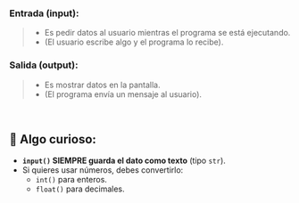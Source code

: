 ### __Entrada (input):__

> - Es pedir datos al usuario mientras el programa se está ejecutando.
   >  - (El usuario escribe algo y el programa lo recibe).

### __Salida (output):__

> - Es mostrar datos en la pantalla.
   >  - (El programa envía un mensaje al usuario).

<br>

## 🐍 Algo curioso:

- **`input()` SIEMPRE guarda el dato como texto** (tipo `str`).
- Si quieres usar números, debes convertirlo:
    - `int()` para enteros.
    - `float()` para decimales.

<br>

